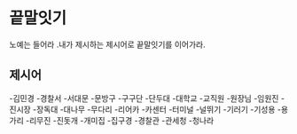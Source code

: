 # 끝말잇기
노예는 들어라 .내가 제시하는 제시어로 끝말잇기를 이어가라.

## 제시어 
-김민경
-경찰서
-서대문
-문방구
-구구단
-단두대
-대학교
-교직원
-원장님
-임원진
-진시장
-장독대
-대나무
-무다리
-리어카
-카센터
-터미널
-널뛰기
-기러기
-기성용
-용가리
-리무진
-진돗개
-개미집
-집구경
-경찰관
-관세청
-청나라